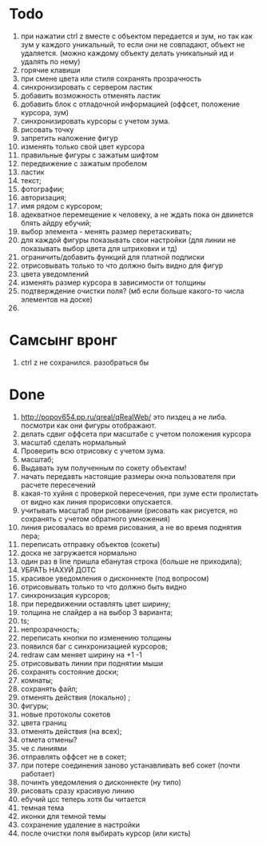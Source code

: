 # Todo

1.  при нажатии ctrl z вместе с объектом передается и зум, но так как зум у каждого уникальный, то если они не совпадают, объект не удаляется. (можно каждому объекту делать уникальный ид и удалять по нему)
2.  горячие клавиши
3.  при смене цвета или стиля сохранять прозрачность
4.  синхронизировать с сервером ластик
5.  добавить возможность отменять ластик
6.  добавить блок с отладочной информацией (оффсет, положение курсора, зум)
7.  синхронизировать курсоры с учетом зума.
8.  рисовать точку
9.  запретить наложение фигур
10. изменять только свой цвет курсора
11. правильные фигуры с зажатым шифтом
12. передвижение с зажатым пробелом
13. ластик
14. текст;
15. фотографии;
16. авторизация;
17. имя рядом с курсором;
18. адекватное перемещение к человеку, а не ждать пока он двинется блять айдру ебучий;
19. выбор элемента - менять размер перетаскивать;
20. для каждой фигуры показывать свои настройки (для линии не показывать выбор цвета для штриховки и тд)
21. ограничить/добавить функций для платной подписки
22. отрисовывать только то что должно быть видно для фигур
23. цвета уведомлений
24. изменять размер курсора в зависимости от толщины
25. подтверждение очистки поля? (мб если больше какого-то числа элементов на доске)
26.

# Самсынг вронг

1. ctrl z не сохранился. разобраться бы

# Done

1. http://popov654.pp.ru/qreal/qRealWeb/ это пиздец а не либа. посмотри как они фигуры отображают.
2. делать сдвиг оффсета при масштабе с учетом положения курсора
3. масштаб сделать нормальный
4. Проверить всю отрисовку с учетом зума.
5. масштаб;
6. Выдавать зум полученным по сокету объектам!
7. начать передавть настоящие размеры окна пользователя при расчете пересечений
8. какая-то хуйня с проверкой пересечения, при зуме ести пролистать от видно как линия прорисовки опускается.
9. учитывать масштаб при рисовании (рисовать как рисуется, но сохранять с учетом обратного умножения)
10. линия рисовалась во время рисования, а не во время поднятия пера;
11. переписать отправку объектов (сокеты)
12. доска не загружается нормально
13. один раз в line пришла ебанутая строка (больше не приходила);
14. УБРАТЬ НАХУЙ ДОТС
15. красивое уведомления о дисконнекте (под вопросом)
16. отрисовывать только то что должно быть видно
17. синхронизация курсоров;
18. при передвижении оставлять цвет ширину;
19. толщина не слайдер а на выбор 3 варианта;
20. ts;
21. непрозрачность;
22. переписать кнопки по изменению толщины
23. появился баг с синхронизацией курсоров;
24. redraw сам меняет ширину на +1 -1
25. отрисовывать линии при поднятии мыши
26. сохранять состояние доски;
27. комнаты;
28. сохранять файл;
29. отменять действия (локально) ;
30. фигуры;
31. новые протоколы сокетов
32. цвета границ
33. отменять действия (на всех);
34. отмета отмены?
35. че с линиями
36. отправлять оффсет не в сокет;
37. при потере соединения заново устанавливать веб сокет (почти работает)
38. починть уведомления о дисконнекте (ну типо)
39. рисовать сразу красивую линию
40. ебучий цсс теперь хотя бы читается
41. темная тема
42. иконки для темной темы
43. сохранение удаление в настройки
44. после очистки поля выбирать курсор (или кисть)
